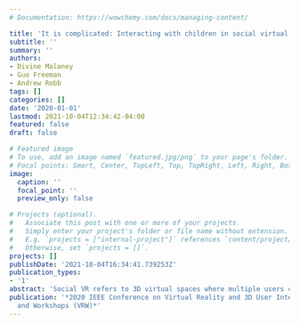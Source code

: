 ```yaml
---
# Documentation: https://wowchemy.com/docs/managing-content/

title: 'It is complicated: Interacting with children in social virtual reality'
subtitle: ''
summary: ''
authors:
- Divine Maloney
- Guo Freeman
- Andrew Robb
tags: []
categories: []
date: '2020-01-01'
lastmod: 2021-10-04T12:34:42-04:00
featured: false
draft: false

# Featured image
# To use, add an image named `featured.jpg/png` to your page's folder.
# Focal points: Smart, Center, TopLeft, Top, TopRight, Left, Right, BottomLeft, Bottom, BottomRight.
image:
  caption: ''
  focal_point: ''
  preview_only: false

# Projects (optional).
#   Associate this post with one or more of your projects.
#   Simply enter your project's folder or file name without extension.
#   E.g. `projects = ["internal-project"]` references `content/project/deep-learning/index.md`.
#   Otherwise, set `projects = []`.
projects: []
publishDate: '2021-10-04T16:34:41.739253Z'
publication_types:
- '1'
abstract: 'Social VR refers to 3D virtual spaces where multiple users can interact with one another through VR head-mounted displays. These novel digital spaces are dramatically transforming how people meet, interact, and socialize online and have attracted users of different age groups and maturity levels. This variety sometimes leads to less desirable interactions, tensions, and frustrations between different user bases (e.g., adults and children). Based on 30 interviews, we focus on how people perceive and experience interacting with young users across various social VR applications. We aim at better understanding the complex social interaction dynamics afforded by social VR. We also discuss potential design implications toward a more child centered design for future social VR platforms.'
publication: '*2020 IEEE Conference on Virtual Reality and 3D User Interfaces Abstracts
  and Workshops (VRW)*'
---
```

